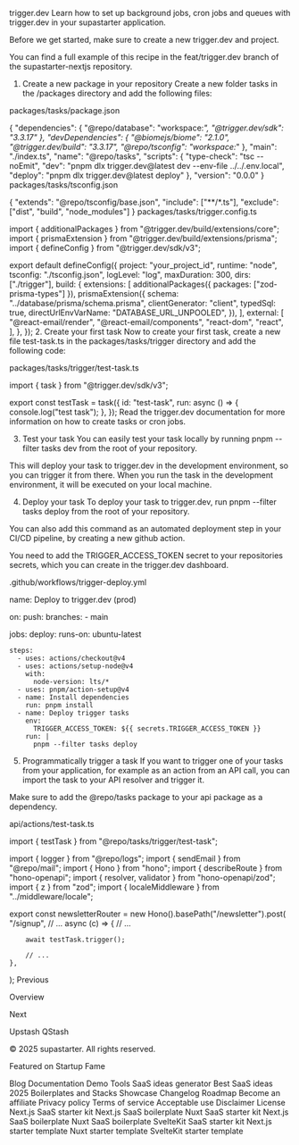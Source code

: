 trigger.dev
Learn how to set up background jobs, cron jobs and queues with trigger.dev in your supastarter application.

Before we get started, make sure to create a new trigger.dev and project.

You can find a full example of this recipe in the feat/trigger.dev branch of the supastarter-nextjs repository.

1. Create a new package in your repository
Create a new folder tasks in the /packages directory and add the following files:

packages/tasks/package.json

{
	"dependencies": {
		"@repo/database": "workspace:*",
		"@trigger.dev/sdk": "3.3.17"
	},
	"devDependencies": {
		"@biomejs/biome": "2.1.0",
		"@trigger.dev/build": "3.3.17",
		"@repo/tsconfig": "workspace:*"
	},
	"main": "./index.ts",
	"name": "@repo/tasks",
	"scripts": {
		"type-check": "tsc --noEmit",
		"dev": "pnpm dlx trigger.dev@latest dev --env-file ../../.env.local",
		"deploy": "pnpm dlx trigger.dev@latest deploy"
	},
	"version": "0.0.0"
}
packages/tasks/tsconfig.json

{
	"extends": "@repo/tsconfig/base.json",
	"include": ["**/*.ts"],
	"exclude": ["dist", "build", "node_modules"]
}
packages/tasks/trigger.config.ts

import { additionalPackages } from "@trigger.dev/build/extensions/core";
import { prismaExtension } from "@trigger.dev/build/extensions/prisma";
import { defineConfig } from "@trigger.dev/sdk/v3";
 
export default defineConfig({
	project: "your_project_id",
	runtime: "node",
	tsconfig: "./tsconfig.json",
	logLevel: "log",
	maxDuration: 300,
	dirs: ["./trigger"],
	build: {
		extensions: [
			additionalPackages({ packages: ["zod-prisma-types"] }),
			prismaExtension({
				schema: "../database/prisma/schema.prisma",
				clientGenerator: "client",
				typedSql: true,
				directUrlEnvVarName: "DATABASE_URL_UNPOOLED",
			}),
		],
		external: [
			"@react-email/render",
			"@react-email/components",
			"react-dom",
			"react",
		],
	},
});
2. Create your first task
Now to create your first task, create a new file test-task.ts in the packages/tasks/trigger directory and add the following code:

packages/tasks/trigger/test-task.ts

import { task } from "@trigger.dev/sdk/v3";
 
export const testTask = task({
	id: "test-task",
	run: async () => {
		console.log("test task");
	},
});
Read the trigger.dev documentation for more information on how to create tasks or cron jobs.

3. Test your task
You can easily test your task locally by running pnpm --filter tasks dev from the root of your repository.

This will deploy your task to trigger.dev in the development environment, so you can trigger it from there. When you run the task in the development environment, it will be executed on your local machine.

4. Deploy your task
To deploy your task to trigger.dev, run pnpm --filter tasks deploy from the root of your repository.

You can also add this command as an automated deployment step in your CI/CD pipeline, by creating a new github action.

You need to add the TRIGGER_ACCESS_TOKEN secret to your repositories secrets, which you can create in the trigger.dev dashboard.

.github/workflows/trigger-deploy.yml

name: Deploy to trigger.dev (prod)
 
on:
  push:
    branches:
      - main
 
jobs:
  deploy:
    runs-on: ubuntu-latest
 
    steps:
      - uses: actions/checkout@v4
      - uses: actions/setup-node@v4
        with:
          node-version: lts/*
      - uses: pnpm/action-setup@v4
      - name: Install dependencies
        run: pnpm install
      - name: Deploy trigger tasks
        env:
          TRIGGER_ACCESS_TOKEN: ${{ secrets.TRIGGER_ACCESS_TOKEN }}
        run: |
          pnpm --filter tasks deploy
5. Programmatically trigger a task
If you want to trigger one of your tasks from your application, for example as an action from an API call, you can import the task to your API resolver and trigger it.

Make sure to add the @repo/tasks package to your api package as a dependency.

api/actions/test-task.ts

import { testTask } from "@repo/tasks/trigger/test-task";
 
import { logger } from "@repo/logs";
import { sendEmail } from "@repo/mail";
import { Hono } from "hono";
import { describeRoute } from "hono-openapi";
import { resolver, validator } from "hono-openapi/zod";
import { z } from "zod";
import { localeMiddleware } from "../middleware/locale";
 
export const newsletterRouter = new Hono().basePath("/newsletter").post(
	"/signup",
 // ...
	async (c) => {
  // ...
 
        await testTask.trigger();
 
        // ...
	},
);
Previous

Overview

Next

Upstash QStash

© 2025 supastarter. All rights reserved.

Featured on Startup Fame



Blog
Documentation
Demo
Tools
SaaS ideas generator
Best SaaS ideas 2025
Boilerplates and Stacks
Showcase
Changelog
Roadmap
Become an affiliate
Privacy policy
Terms of service
Acceptable use
Disclaimer
License
Next.js SaaS starter kit
Next.js SaaS boilerplate
Nuxt SaaS starter kit
Next.js SaaS boilerplate
Nuxt SaaS boilerplate
SvelteKit SaaS starter kit
Next.js starter template
Nuxt starter template
SvelteKit starter template


